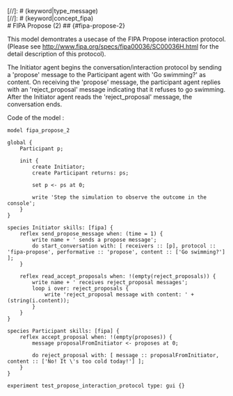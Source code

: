 [//]: # (keyword|skill_fipa)
<div class='gama-keyword-style' id ='109_0_1155_skill-fipa'></div>
[//]: # (keyword|type_message)
<div class='gama-keyword-style' id ='109_1_1557_type-message'></div>
[//]: # (keyword|concept_fipa)
<div class='gama-keyword-style' id ='109_2_43_concept-fipa'></div>
# FIPA Propose (2) ## {#fipa-propose-2}


This model demontrates a usecase of the FIPA Propose interaction protocol. (Please see http://www.fipa.org/specs/fipa00036/SC00036H.html for the detail description of this protocol).

The Initiator agent begins the conversation/interaction protocol by sending a 'propose' message to the Participant agent with 'Go swimming?' as content.
On receiving the 'propose' message, the participant agent replies with an 'reject_proposal' message indicating that it refuses to go swimming.
After the Initiator agent reads the 'reject_proposal' message, the conversation ends.


Code of the model : 

```
model fipa_propose_2

global {
	Participant p;
	
	init {
		create Initiator;
		create Participant returns: ps;
		
		set p <- ps at 0;
		
		write 'Step the simulation to observe the outcome in the console';
	}
}

species Initiator skills: [fipa] {
	reflex send_propose_message when: (time = 1) {
		write name + ' sends a propose message';
		do start_conversation with: [ receivers :: [p], protocol :: 'fipa-propose', performative :: 'propose', content :: ['Go swimming?'] ];
	}

	reflex read_accept_proposals when: !(empty(reject_proposals)) {
		write name + ' receives reject_proposal messages';
		loop i over: reject_proposals {
			write 'reject_proposal message with content: ' + (string(i.content));
		}
	}
}

species Participant skills: [fipa] {
	reflex accept_proposal when: !(empty(proposes)) {
		message proposalFromInitiator <- proposes at 0;
		
		do reject_proposal with: [ message :: proposalFromInitiator, content :: ['No! It \'s too cold today!'] ];
	}
}

experiment test_propose_interaction_protocol type: gui {}
```